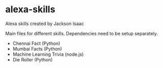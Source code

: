 # alexa-skills
Alexa skills created by Jackson Isaac

Main files for different skills. Dependencies need to be setup separately.

- Chennai Fact (Python)
- Mumbai Facts (Python)
- Machine Learning Trivia (node.js)
- Die Roller (Python)
